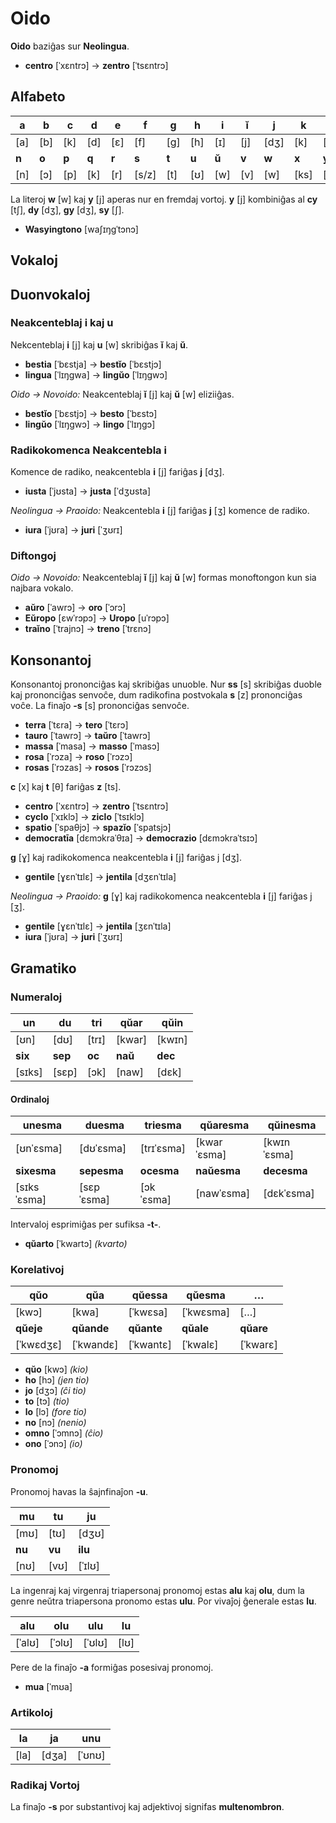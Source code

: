# Oido

**Oido** baziĝas sur **Neolingua**.

* **centro** [ˈxɛntrɔ] → **zentro** [ˈtsɛntrɔ]

## Alfabeto

|**a**|**b**|**c**|**d**|**e**|**f**|**g**|**h**|**i**|**ĭ**|**j**|**k**|**l**|**m**|
|-|-|-|-|-|-|-|-|-|-|-|-|-|-|
|[a]|[b]|[k]|[d]|[ɛ]|[f]|[g]|[h]|[ɪ]|[j]|[dʒ]|[k]|[l]|[m]|
|**n**|**o**|**p**|**q**|**r**|**s**|**t**|**u**|**ŭ**|**v**|**w**|**x**|**y**|**z**|
|[n]|[ɔ]|[p]|[k]|[r]|[s/z]|[t]|[ʊ]|[w]|[v]|[w]|[ks]|[j]|[ts]|

La literoj **w** [w] kaj **y** [j] aperas nur en fremdaj vortoj. **y** [j] kombiniĝas al **cy** [tʃ], **dy** [dʒ], **gy** [dʒ], **sy** [ʃ].

* **Wasyingtono** [waʃɪŋgˈtɔnɔ]

## Vokaloj

## Duonvokaloj

### Neakcenteblaj i kaj u

Nekcenteblaj **i** [j] kaj **u** [w] skribiĝas **ĭ** kaj **ŭ**.

* **bestia** [ˈbɛstja] → **bestĭo** [ˈbɛstjɔ]
* **lingua** [ˈlɪŋgwa] → **lingŭo** [ˈlɪŋgwɔ]

*Oido → Novoido:* Neakcenteblaj **ĭ** [j] kaj **ŭ** [w] eliziiĝas.

* **bestĭo** [ˈbɛstjɔ] → **besto** [ˈbɛstɔ]
* **lingŭo** [ˈlɪŋgwɔ] → **lingo** [ˈlɪŋgɔ]

### Radikokomenca Neakcentebla i

Komence de radiko, neakcentebla **i** [j] fariĝas **j** [dʒ].

* **iusta** [ˈjʊsta] → **justa** [ˈdʒʊsta]

*Neolingua → Praoido:* Neakcentebla **i** [j] fariĝas **j** [ʒ] komence de radiko.

* **iura** [ˈjʊra] → **juri** [ˈʒʊrɪ]

### Diftongoj

*Oido → Novoido:* Neakcenteblaj **ĭ** [j] kaj **ŭ** [w] formas monoftongon kun sia najbara vokalo.

* **aŭro** [ˈawrɔ] → **oro** [ˈɔrɔ]
* **Eŭropo** [ɛwˈrɔpɔ] → **Uropo** [uˈrɔpɔ]
* **traĭno** [ˈtrajnɔ] → **treno** [ˈtrɛnɔ]

## Konsonantoj

Konsonantoj prononciĝas kaj skribiĝas unuoble. Nur **ss** [s] skribiĝas duoble kaj prononciĝas senvoĉe, dum radikofina postvokala **s** [z] prononciĝas voĉe. La finaĵo **-s** [s] prononciĝas senvoĉe.

* **terra** [ˈtɛra] → **tero** [ˈtɛrɔ]
* **tauro** [ˈtawrɔ] → **taŭro** [ˈtawrɔ]
* **massa** [ˈmasa] → **masso** [ˈmasɔ]
* **rosa** [ˈrɔza] → **roso** [ˈrɔzɔ]
* **rosas** [ˈrɔzas] → **rosos** [ˈrɔzɔs]

**c** [x] kaj **t** [θ] fariĝas **z** [ts].

* **centro** [ˈxɛntrɔ] → **zentro** [ˈtsɛntrɔ]
* **cyclo** [ˈxɪklɔ] → **ziclo** [ˈtsɪklɔ]
* **spatio** [ˈspaθjɔ] → **spazĭo** [ˈspatsjɔ]
* **democratīa** [dɛmɔkraˈθɪa] → **democrazio** [dɛmɔkraˈtsɪɔ]

**g** [ɣ] kaj radikokomenca neakcentebla **i** [j] fariĝas j [dʒ].

* **gentile** [ɣɛnˈtɪlɛ] → **jentila** [dʒɛnˈtɪla]

*Neolingua → Praoido:* **g** [ɣ] kaj radikokomenca neakcentebla **i** [j] fariĝas j [ʒ].

* **gentile** [ɣɛnˈtɪlɛ] → **jentila** [ʒɛnˈtɪla]
* **iura** [ˈjʊra] → **juri** [ˈʒʊrɪ]

## Gramatiko

### Numeraloj

|**un**|**du**|**tri**|**qŭar**|**qŭin**|
|-|-|-|-|-|
|[ʊn]|[dʊ]|[trɪ]|[kwar]|[kwɪn]|
|**six**|**sep**|**oc**|**naŭ**|**dec**|
|[sɪks]|[sɛp]|[ɔk]|[naw]|[dɛk]|

#### Ordinaloj

|**unesma**|**duesma**|**triesma**|**qŭaresma**|**qŭinesma**|
|-|-|-|-|-|
|[ʊnˈɛsma]|[dʊˈɛsma]|[trɪˈɛsma]|[kwarˈɛsma]|[kwɪnˈɛsma]|
|**sixesma**|**sepesma**|**ocesma**|**naŭesma**|**decesma**|
|[sɪksˈɛsma]|[sɛpˈɛsma]|[ɔkˈɛsma]|[nawˈɛsma]|[dɛkˈɛsma]|

Intervaloj esprimiĝas per sufiksa **-t-**.

* **qŭarto** [ˈkwartɔ] *(kvarto)*

### Korelativoj

|**qŭo**|**qŭa**|**qŭessa**|**qŭesma**|**…**|
|-|-|-|-|-|
|[kwɔ]|[kwa]|[ˈkwɛsa]|[ˈkwɛsma]|[…]|
|**qŭeje**|**qŭande**|**qŭante**|**qŭale**|**qŭare**|
|[ˈkwɛdʒɛ]|[ˈkwandɛ]|[ˈkwantɛ]|[ˈkwalɛ]|[ˈkwarɛ]|

* **qŭo** [kwɔ] *(kio)*
* **ho** [hɔ] *(jen tio)*
* **jo** [dʒɔ] *(ĉi tio)*
* **to** [tɔ] *(tio)*
* **lo** [lɔ] *(fore tio)*
* **no** [nɔ] *(nenio)*
* **omno** [ˈɔmnɔ] *(ĉio)*
* **ono** [ˈɔnɔ] *(io)*

### Pronomoj

Pronomoj havas la ŝajnfinaĵon **-u**.

|**mu**|**tu**|**ju**|
|-|-|-|
|[mʊ]|[tʊ]|[dʒʊ]|
|**nu**|**vu**|**ilu**|
|[nʊ]|[vʊ]|[ˈɪlʊ]|

La ingenraj kaj virgenraj triapersonaj pronomoj estas **alu** kaj **olu**, dum la genre neŭtra triapersona pronomo estas **ulu**. Por vivaĵoj ĝenerale estas **lu**.

|**alu**|**olu**|**ulu**|**lu**|
|-|-|-|-|
|[ˈalʊ]|[ˈɔlʊ]|[ˈʊlʊ]|[lʊ]|

Pere de la finaĵo **-a** formiĝas posesivaj pronomoj.

* **mua** [ˈmʊa]

### Artikoloj

|**la**|**ja**|**unu**|
|-|-|-|
|[la]|[dʒa]|[ˈʊnʊ]|

### Radikaj Vortoj

La finaĵo **-s** por substantivoj kaj adjektivoj signifas **multenombron**.

